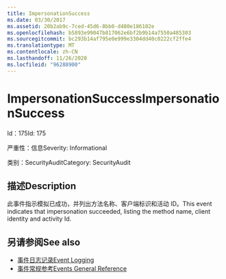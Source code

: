 ```yaml
---
title: ImpersonationSuccess
ms.date: 03/30/2017
ms.assetid: 20b2ab9c-7ced-45d6-8bb0-d480e186102e
ms.openlocfilehash: b5893e99047b817062e6bf2b9b14a7550a485303
ms.sourcegitcommit: bc293b14af795e0e999e3304dd40c0222cf2ffe4
ms.translationtype: MT
ms.contentlocale: zh-CN
ms.lasthandoff: 11/26/2020
ms.locfileid: "96288900"
---
```

# <a name="impersonationsuccess"></a><span data-ttu-id="e1756-102">ImpersonationSuccess</span><span class="sxs-lookup"><span data-stu-id="e1756-102">ImpersonationSuccess</span></span>

<span data-ttu-id="e1756-103">Id：175</span><span class="sxs-lookup"><span data-stu-id="e1756-103">Id: 175</span></span>  
  
 <span data-ttu-id="e1756-104">严重性：信息</span><span class="sxs-lookup"><span data-stu-id="e1756-104">Severity: Informational</span></span>  
  
 <span data-ttu-id="e1756-105">类别：SecurityAudit</span><span class="sxs-lookup"><span data-stu-id="e1756-105">Category: SecurityAudit</span></span>  
  
## <a name="description"></a><span data-ttu-id="e1756-106">描述</span><span class="sxs-lookup"><span data-stu-id="e1756-106">Description</span></span>  

 <span data-ttu-id="e1756-107">此事件指示模拟已成功，并列出方法名称、客户端标识和活动 ID。</span><span class="sxs-lookup"><span data-stu-id="e1756-107">This event indicates that impersonation succeeded, listing the method name, client identity and activity Id.</span></span>  
  
## <a name="see-also"></a><span data-ttu-id="e1756-108">另请参阅</span><span class="sxs-lookup"><span data-stu-id="e1756-108">See also</span></span>

- [<span data-ttu-id="e1756-109">事件日志记录</span><span class="sxs-lookup"><span data-stu-id="e1756-109">Event Logging</span></span>](index.md)
- [<span data-ttu-id="e1756-110">事件常规参考</span><span class="sxs-lookup"><span data-stu-id="e1756-110">Events General Reference</span></span>](events-general-reference.md)
